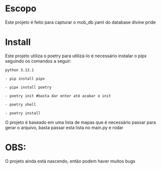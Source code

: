 # Escopo

Este projeto é feito para capturar o mob_db.yaml do database divine pride

# Install

Este projeto utiliza o poetry para utilizá-lo é necessário instalar o pipx seguindo os comandos a seguir:

```
python 3.13.1
```
```
- pip install pipx

- pipx install poetry

- poetry init #basta dar enter até acabar o init

- poetry shell

- poetry install
```

O projeto é baseado em uma lista de mapas que é necessário passar para gerar o arquivo, basta passar esta lista no main.py e rodar

# **OBS**:

O projeto ainda está nascendo, então podem haver muitos bugs 